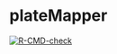# plateMapper
<!-- badges: start -->
  [![R-CMD-check](https://github.com/GSK-Biostatistics/platemapper/actions/workflows/R-CMD-check.yaml/badge.svg)](https://github.com/GSK-Biostatistics/platemapper/actions/workflows/R-CMD-check.yaml)
  <!-- badges: end -->
  